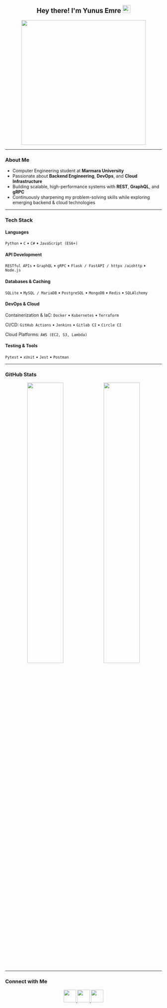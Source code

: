 <h2 align="center">Hey there! I'm Yunus Emre <img src="https://github.com/yunustechin/yunustechin/blob/master/Hi.gif" width="25"></h2>

<p align="center">
  <img src="https://media0.giphy.com/media/qgQUggAC3Pfv687qPC/giphy.gif" width="400"/>
</p>

---

### About Me

- Computer Engineering student at **Marmara University**  
- Passionate about **Backend Engineering**, **DevOps**, and **Cloud Infrastructure**  
- Building scalable, high-performance systems with **REST**, **GraphQL**, and **gRPC**  
- Continuously sharpening my problem-solving skills while exploring emerging backend & cloud technologies

---

### Tech Stack

#### Languages
`Python` • `C` • `C#` • `JavaScript (ES6+)` 

#### API Development
`RESTful APIs` • `GraphQL` • `gRPC` • `Flask / FastAPI / httpx /aiohttp` • `Node.js`

#### Databases & Caching
`SQLite` • `MySQL / MariaDB` • `PostgreSQL` • `MongoDB` • `Redis` • `SQLAlchemy`

#### DevOps & Cloud
Containerization & IaC: `Docker` • `Kubernetes` • `Terraform`  

CI/CD: `GitHub Actions` • `Jenkins` • `Gitlab CI` • `Circle CI` 

Cloud Platforms: `AWS (EC2, S3, Lambda)`  

#### Testing & Tools
`Pytest` • `xUnit` • `Jest` • `Postman`

---

### GitHub Stats

<p align="center">
  <img src="https://github-readme-stats.vercel.app/api?username=yunustechin&show_icons=true&theme=dark&count_private=true&hide_border=true" width="48%"/>
  <img src="https://github-readme-stats.vercel.app/api/top-langs/?username=yunustechin&layout=compact&theme=dark&hide_border=true" width="48%"/>
</p>

---

### Connect with Me

<p align="center"> 
  <a href="https://github.com/yunustechin" target="_blank">
    <img src="https://img.icons8.com/plasticine/100/000000/github.png" width="40"/>
  </a>  
  <a href="https://www.linkedin.com/in/yunus-emre-g%C3%BCltekin-5884b2332/" target="_blank">
    <img src="https://img.icons8.com/plasticine/100/000000/linkedin.png" width="40"/>
  </a>  
  <a href="mailto:yunustechin@gmail.com" target="_blank">
    <img src="https://img.icons8.com/plasticine/100/000000/gmail.png" width="40"/>
  </a>
</p>
